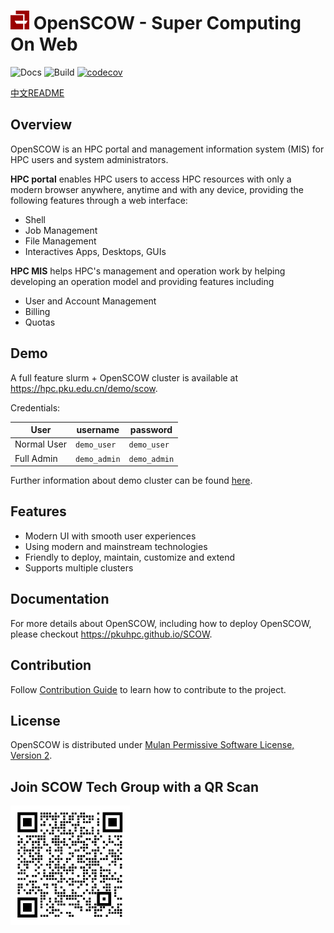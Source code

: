 # <img src="apps/portal-web/assets/icons/192.png" height="30px" /> OpenSCOW - Super Computing On Web

![Docs](https://github.com/PKUHPC/OpenSCOW/actions/workflows/docs.yaml/badge.svg)
![Build](https://github.com/PKUHPC/OpenSCOW/actions/workflows/test-build-publish.yaml/badge.svg)
[![codecov](https://codecov.io/gh/PKUHPC/SCOW/branch/master/graph/badge.svg?token=S9JCB2DXML)](https://codecov.io/gh/PKUHPC/SCOW)

[中文README](./README.md)

## Overview

OpenSCOW is an HPC portal and management information system (MIS) for HPC users and system administrators. 

**HPC portal** enables HPC users to access HPC resources with only a modern browser anywhere, anytime and with any device, providing the following features through a web interface:

- Shell
- Job Management
- File Management
- Interactives Apps, Desktops, GUIs

**HPC MIS** helps HPC's management and operation work by helping developing an operation model and providing features including 

- User and Account Management
- Billing
- Quotas

## Demo

A full feature slurm + OpenSCOW cluster is available at https://hpc.pku.edu.cn/demo/scow.

Credentials:

| User        | username     | password     |
| ----------- | ------------ | ------------ |
| Normal User | `demo_user`  | `demo_user`  |
| Full Admin  | `demo_admin` | `demo_admin` |

Further information about demo cluster can be found [here](https://pkuhpc.github.io/OpenSCOW/docs/info#%E4%BD%93%E9%AA%8C%E7%8E%AF%E5%A2%83).

## Features

- Modern UI with smooth user experiences
- Using modern and mainstream technologies
- Friendly to deploy, maintain, customize and extend
- Supports multiple clusters

## Documentation

For more details about OpenSCOW, including how to deploy OpenSCOW, please checkout https://pkuhpc.github.io/SCOW.

## Contribution

Follow [Contribution Guide](https://pkuhpc.github.io/OpenSCOW/docs/contribution) to learn how to contribute to the project.

## License

OpenSCOW is distributed under [Mulan Permissive Software License, Version 2](http://license.coscl.org.cn/MulanPSL2).

## Join SCOW Tech Group with a QR Scan

![SCOW Tech Group](docs/static/img/scow_qrcode.png)
